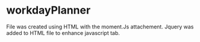 # workdayPlanner
File was created using HTML with the moment.Js attachement.
Jquery was added to HTML file to enhance javascript tab.
 